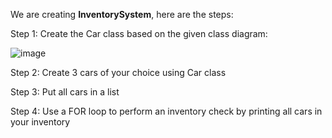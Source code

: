 We are creating **InventorySystem**, here are the steps:

Step 1: Create the Car class based on the given class diagram:

![image](https://github.com/ism-courses/ISM480_OOP_Mini-project_3/assets/152141243/c692037b-cc94-4b04-965d-bd1196c86bfa)

Step 2: Create 3 cars of your choice using Car class

Step 3: Put all cars in a list

Step 4: Use a FOR loop to perform an inventory check by printing all cars in your inventory 
